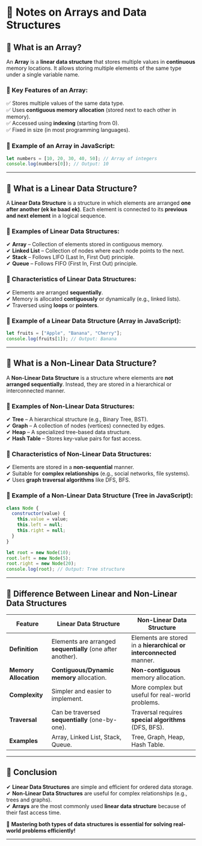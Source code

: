 # **📌 Notes on Arrays and Data Structures**  

## **📌 What is an Array?**  
An **Array** is a **linear data structure** that stores multiple values in **continuous** memory locations. It allows storing multiple elements of the same type under a single variable name.  

### **🔹 Key Features of an Array:**  
✅ Stores multiple values of the same data type.  
✅ Uses **contiguous memory allocation** (stored next to each other in memory).  
✅ Accessed using **indexing** (starting from 0).  
✅ Fixed in size (in most programming languages).  

### **🔹 Example of an Array in JavaScript:**  
```javascript
let numbers = [10, 20, 30, 40, 50]; // Array of integers
console.log(numbers[0]); // Output: 10
```

---

## **📌 What is a Linear Data Structure?**  
A **Linear Data Structure** is a structure in which elements are arranged **one after another (ek ke baad ek)**. Each element is connected to its **previous and next element** in a logical sequence.  

### **🔹 Examples of Linear Data Structures:**  
✔ **Array** – Collection of elements stored in contiguous memory.  
✔ **Linked List** – Collection of nodes where each node points to the next.  
✔ **Stack** – Follows LIFO (Last In, First Out) principle.  
✔ **Queue** – Follows FIFO (First In, First Out) principle.  

### **🔹 Characteristics of Linear Data Structures:**  
✔ Elements are arranged **sequentially**.  
✔ Memory is allocated **contiguously** or dynamically (e.g., linked lists).  
✔ Traversed using **loops** or **pointers**.  

### **🔹 Example of a Linear Data Structure (Array in JavaScript):**  
```javascript
let fruits = ["Apple", "Banana", "Cherry"];
console.log(fruits[1]); // Output: Banana
```

---

## **📌 What is a Non-Linear Data Structure?**  
A **Non-Linear Data Structure** is a structure where elements are **not arranged sequentially**. Instead, they are stored in a hierarchical or interconnected manner.  

### **🔹 Examples of Non-Linear Data Structures:**  
✔ **Tree** – A hierarchical structure (e.g., Binary Tree, BST).  
✔ **Graph** – A collection of nodes (vertices) connected by edges.  
✔ **Heap** – A specialized tree-based data structure.  
✔ **Hash Table** – Stores key-value pairs for fast access.  

### **🔹 Characteristics of Non-Linear Data Structures:**  
✔ Elements are stored in a **non-sequential** manner.  
✔ Suitable for **complex relationships** (e.g., social networks, file systems).  
✔ Uses **graph traversal algorithms** like DFS, BFS.  

### **🔹 Example of a Non-Linear Data Structure (Tree in JavaScript):**  
```javascript
class Node {
  constructor(value) {
    this.value = value;
    this.left = null;
    this.right = null;
  }
}

let root = new Node(10);
root.left = new Node(5);
root.right = new Node(20);
console.log(root); // Output: Tree structure
```

---

## **📌 Difference Between Linear and Non-Linear Data Structures**  

| Feature | Linear Data Structure | Non-Linear Data Structure |
|---------|----------------------|--------------------------|
| **Definition** | Elements are arranged **sequentially** (one after another). | Elements are stored in a **hierarchical or interconnected** manner. |
| **Memory Allocation** | **Contiguous/Dynamic memory** allocation. | **Non-contiguous** memory allocation. |
| **Complexity** | Simpler and easier to implement. | More complex but useful for real-world problems. |
| **Traversal** | Can be traversed **sequentially** (one-by-one). | Traversal requires **special algorithms** (DFS, BFS). |
| **Examples** | Array, Linked List, Stack, Queue. | Tree, Graph, Heap, Hash Table. |

---

## **📌 Conclusion**  
✔ **Linear Data Structures** are simple and efficient for ordered data storage.  
✔ **Non-Linear Data Structures** are useful for complex relationships (e.g., trees and graphs).  
✔ **Arrays** are the most commonly used **linear data structure** because of their fast access time.  

🚀 **Mastering both types of data structures is essential for solving real-world problems efficiently!**  

---